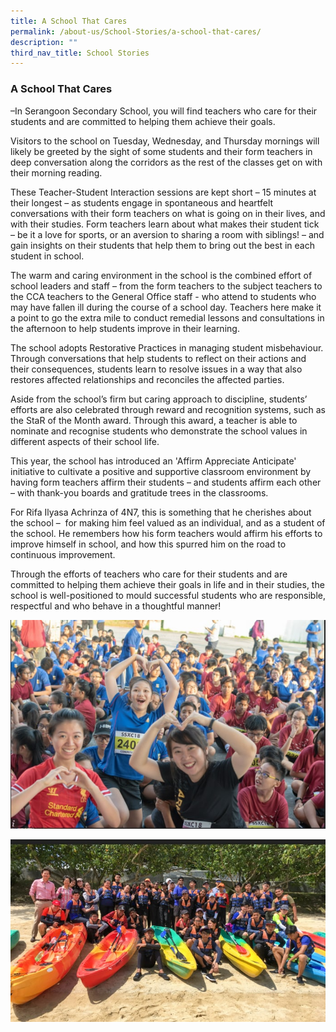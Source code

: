 ```yaml
---
title: A School That Cares
permalink: /about-us/School-Stories/a-school-that-cares/
description: ""
third_nav_title: School Stories
---
```

### A School That Cares

–In Serangoon Secondary School, you will find teachers who care for their students and are committed to helping them achieve their goals.  
  

Visitors to the school on Tuesday, Wednesday, and Thursday mornings will likely be greeted by the sight of some students and their form teachers in deep conversation along the corridors as the rest of the classes get on with their morning reading.

These Teacher-Student Interaction sessions are kept short – 15 minutes at their longest – as students engage in spontaneous and heartfelt conversations with their form teachers on what is going on in their lives, and with their studies. Form teachers learn about what makes their student tick – be it a love for sports, or an aversion to sharing a room with siblings! – and gain insights on their students that help them to bring out the best in each student in school.

The warm and caring environment in the school is the combined effort of school leaders and staff – from the form teachers to the subject teachers to the CCA teachers to the General Office staff - who attend to students who may have fallen ill during the course of a school day. Teachers here make it a point to go the extra mile to conduct remedial lessons and consultations in the afternoon to help students improve in their learning.

The school adopts Restorative Practices in managing student misbehaviour. Through conversations that help students to reflect on their actions and their consequences, students learn to resolve issues in a way that also restores affected relationships and reconciles the affected parties. 

Aside from the school’s firm but caring approach to discipline, students’ efforts are also celebrated through reward and recognition systems, such as the StaR of the Month award. Through this award, a teacher is able to nominate and recognise students who demonstrate the school values in different aspects of their school life.

This year, the school has introduced an 'Affirm Appreciate Anticipate' initiative to cultivate a positive and supportive classroom environment by having form teachers affirm their students – and students affirm each other – with thank-you boards and gratitude trees in the classrooms.

For Rifa Ilyasa Achrinza of 4N7, this is something that he cherishes about the school –  for making him feel valued as an individual, and as a student of the school. He remembers how his form teachers would affirm his efforts to improve himself in school, and how this spurred him on the road to continuous improvement.

Through the efforts of teachers who care for their students and are committed to helping them achieve their goals in life and in their studies, the school is well-positioned to mould successful students who are responsible, respectful and who behave in a thoughtful manner!

![](/images/photo_2022-06-25_19-11-21.jpg)

![](/images/photo_2022-06-25_19-11-40.jpg)